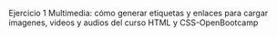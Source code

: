 Ejercicio 1 Multimedia:
cómo generar etiquetas y enlaces para cargar imagenes, videos y audios
del curso HTML y CSS-OpenBootcamp
